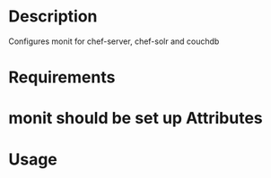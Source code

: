 Description
===========
Configures monit for chef-server, chef-solr and couchdb

Requirements
============
monit should be set up
Attributes
==========

Usage
=====


